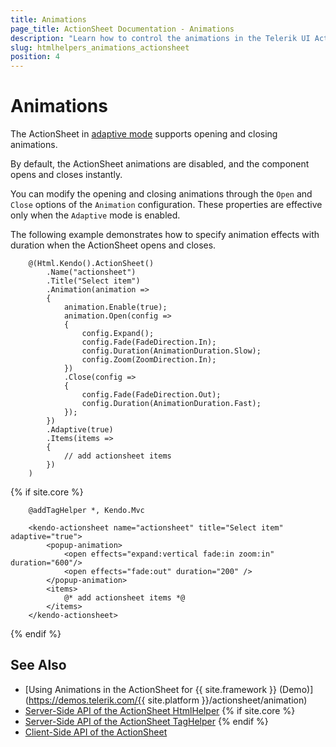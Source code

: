```yaml
---
title: Animations
page_title: ActionSheet Documentation - Animations
description: "Learn how to control the animations in the Telerik UI ActionSheet component for {{ site.framework }}."
slug: htmlhelpers_animations_actionsheet
position: 4
---
```


# Animations

The ActionSheet in [adaptive mode](/api/kendo.mvc.ui.fluent/actionsheetbuilder#adaptivesystemboolean) supports opening and closing animations. 

By default, the ActionSheet animations are disabled, and the component opens and closes instantly.

You can modify the opening and closing animations through the `Open` and `Close` options of the `Animation` configuration. These properties are effective only when the `Adaptive` mode is enabled.

The following example demonstrates how to specify animation effects with duration when the ActionSheet opens and closes.

```HtmlHelper
    @(Html.Kendo().ActionSheet()
        .Name("actionsheet")
        .Title("Select item")
        .Animation(animation =>
        {
            animation.Enable(true);
            animation.Open(config =>
            {
                config.Expand();
                config.Fade(FadeDirection.In);
                config.Duration(AnimationDuration.Slow);
                config.Zoom(ZoomDirection.In);
            })
            .Close(config =>
            {
                config.Fade(FadeDirection.Out);
                config.Duration(AnimationDuration.Fast);
            });
        })
        .Adaptive(true)
        .Items(items =>
        {
            // add actionsheet items
        })
    )
```
{% if site.core %}
```TagHelper
    @addTagHelper *, Kendo.Mvc

    <kendo-actionsheet name="actionsheet" title="Select item" adaptive="true">
        <popup-animation>
            <open effects="expand:vertical fade:in zoom:in" duration="600"/>
            <open effects="fade:out" duration="200" />
        </popup-animation>
        <items>
            @* add actionsheet items *@
        </items>
    </kendo-actionsheet>
```
{% endif %}

## See Also

* [Using Animations in the ActionSheet for {{ site.framework }} (Demo)](https://demos.telerik.com/{{ site.platform }}/actionsheet/animation)
* [Server-Side API of the ActionSheet HtmlHelper](/api/actionsheet)
{% if site.core %}
* [Server-Side API of the ActionSheet TagHelper](/api/taghelpers/actionsheet)
{% endif %}
* [Client-Side API of the ActionSheet](https://docs.telerik.com/kendo-ui/api/javascript/ui/actionsheet)